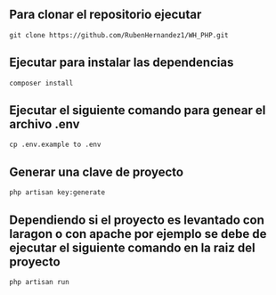 ## Para clonar el repositorio ejecutar

~~~
git clone https://github.com/RubenHernandez1/WH_PHP.git
~~~


## Ejecutar para instalar las dependencias 
~~~
composer install
~~~

## Ejecutar el siguiente comando para genear el archivo .env
~~~
cp .env.example to .env
~~~

## Generar una clave de proyecto
~~~
php artisan key:generate
~~~


## Dependiendo si el proyecto es levantado con laragon o con apache por ejemplo se debe de ejecutar el siguiente comando en la raiz del proyecto
~~~
php artisan run
~~~